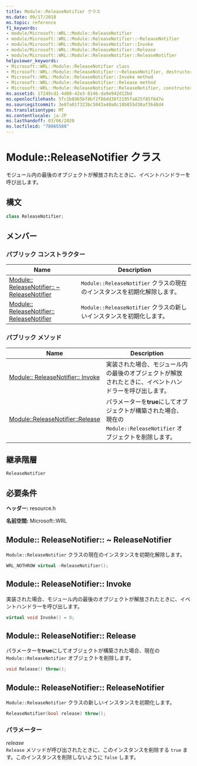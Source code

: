 ```yaml
---
title: Module::ReleaseNotifier クラス
ms.date: 09/17/2018
ms.topic: reference
f1_keywords:
- module/Microsoft::WRL::Module::ReleaseNotifier
- module/Microsoft::WRL::Module::ReleaseNotifier::~ReleaseNotifier
- module/Microsoft::WRL::Module::ReleaseNotifier::Invoke
- module/Microsoft::WRL::Module::ReleaseNotifier::Release
- module/Microsoft::WRL::Module::ReleaseNotifier::ReleaseNotifier
helpviewer_keywords:
- Microsoft::WRL::Module::ReleaseNotifier class
- Microsoft::WRL::Module::ReleaseNotifier::~ReleaseNotifier, destructor
- Microsoft::WRL::Module::ReleaseNotifier::Invoke method
- Microsoft::WRL::Module::ReleaseNotifier::Release method
- Microsoft::WRL::Module::ReleaseNotifier::ReleaseNotifier, constructor
ms.assetid: 17249cd1-4d88-42e3-8146-da9e942d12bd
ms.openlocfilehash: 5fc1b8965bf8bf2f86dd30f2195fa825f85f6d7e
ms.sourcegitcommit: 3e8fa01f323bc5043a48a0c18b855d38af3648d4
ms.translationtype: MT
ms.contentlocale: ja-JP
ms.lasthandoff: 03/06/2020
ms.locfileid: "78865588"
---
```

# <a name="modulereleasenotifier-class"></a>Module::ReleaseNotifier クラス

モジュール内の最後のオブジェクトが解放されたときに、イベントハンドラーを呼び出します。

## <a name="syntax"></a>構文

```cpp
class ReleaseNotifier;
```

## <a name="members"></a>メンバー

### <a name="public-constructors"></a>パブリック コンストラクター

Name                                                                                | Description
----------------------------------------------------------------------------------- | --------------------------------------------------------------------------
[Module:: ReleaseNotifier:: ~ ReleaseNotifier](#releasenotifier-tilde-releasenotifier) | `Module::ReleaseNotifier` クラスの現在のインスタンスを初期化解除します。
[Module:: ReleaseNotifier:: ReleaseNotifier](#releasenotifier-releasenotifier)        | `Module::ReleaseNotifier` クラスの新しいインスタンスを初期化します。

### <a name="public-methods"></a>パブリック メソッド

Name                                                         | Description
------------------------------------------------------------ | --------------------------------------------------------------------------------------------------------------
[Module:: ReleaseNotifier:: Invoke](#releasenotifier-invoke)   | 実装された場合、モジュール内の最後のオブジェクトが解放されたときに、イベントハンドラーを呼び出します。
[Module::ReleaseNotifier::Release](#releasenotifier-release) | パラメーターを**true**にしてオブジェクトが構築された場合、現在の `Module::ReleaseNotifier` オブジェクトを削除します。

## <a name="inheritance-hierarchy"></a>継承階層

`ReleaseNotifier`

## <a name="requirements"></a>必要条件

**ヘッダー:** resource.h

**名前空間:** Microsoft::WRL

## <a name="releasenotifier-tilde-releasenotifier"></a>Module:: ReleaseNotifier:: ~ ReleaseNotifier

`Module::ReleaseNotifier` クラスの現在のインスタンスを初期化解除します。

```cpp
WRL_NOTHROW virtual ~ReleaseNotifier();
```

## <a name="releasenotifier-invoke"></a>Module:: ReleaseNotifier:: Invoke

実装された場合、モジュール内の最後のオブジェクトが解放されたときに、イベントハンドラーを呼び出します。

```cpp
virtual void Invoke() = 0;
```

## <a name="releasenotifier-release"></a>Module:: ReleaseNotifier:: Release

パラメーターを**true**にしてオブジェクトが構築された場合、現在の `Module::ReleaseNotifier` オブジェクトを削除します。

```cpp
void Release() throw();
```

## <a name="releasenotifier-releasenotifier"></a>Module:: ReleaseNotifier:: ReleaseNotifier

`Module::ReleaseNotifier` クラスの新しいインスタンスを初期化します。

```cpp
ReleaseNotifier(bool release) throw();
```

### <a name="parameters"></a>パラメーター

*release*<br/>
`Release` メソッドが呼び出されたときに、このインスタンスを削除する `true` ます。このインスタンスを削除しないように `false` します。
